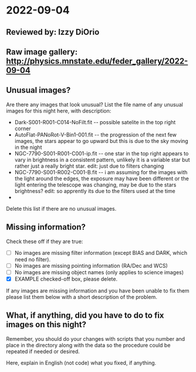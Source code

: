 # 2022-09-04

## Reviewed by:   Izzy DiOrio 

## Raw image gallery: http://physics.mnstate.edu/feder_gallery/2022-09-04

## Unusual images?

Are there any images that look unusual? List the file name of any unusual images for this night here, with description:
+ Dark-S001-R001-C014-NoFilt.fit -- possible satelite in the top right corner
+ AutoFlat-PANoRot-V-Bin1-001.fit -- the progression of the next few images, the stars appear to go upward but this is due to the sky moving in the night
+ NGC-7790-S001-R001-C001-ip.fit -- one star in the top right appears to vary in brightness in a consistent pattern, unlikely it is a variable star but rather just a really bright star. edit: just due to filters changing
+ NGC-7790-S001-R002-C001-B.fit -- i am assuming for the images with the light around the edges, the exposure may have been different or the light entering the telescope was changing, may be due to the stars brightness? edit: so apprently its due to the filters used at the time
+ 

Delete this list if there are no unusual images.

## Missing information?

Check these off if they are true:

- [ ] No images are missing filter information (except BIAS and DARK, which need no filter).
- [ ] No images are missing pointing information (RA/Dec and WCS)
- [ ] No images are missing object names (only applies to science images)
- [x] EXAMPLE checked-off box, please delete.

If any images are missing information and you have been unable to fix them please list
them below with a short description of the problem.

## What, if anything, did you have to do to fix images on this night?

Remember, you should do your changes with scripts that you number and place in the
directory along with the data so the procedure could be repeated if needed or
desired.

Here, explain in English (not code) what you fixed, if anything.
